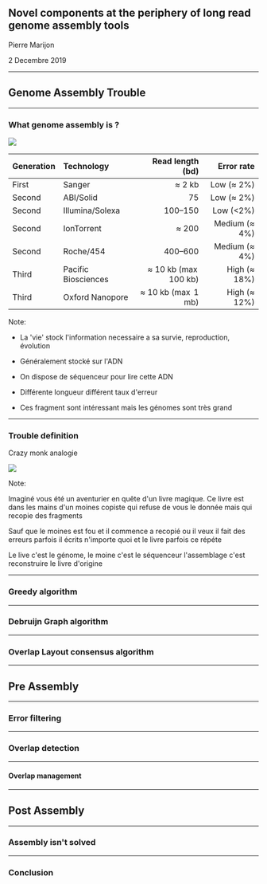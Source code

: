 ## Novel components at the periphery of long read genome assembly tools

Pierre Marijon

2 Decembre 2019

---

## Genome Assembly Trouble

----

### What genome assembly is ?


![](thesis/images/DNA.svg)

|Generation | Technology          | Read length (bd)                 | Error rate |
|:- |:- | -:| -:|
First      | Sanger              | $\approx$ 2 kb                   | Low ($\approx$ 2\%) |
Second     | ABI/Solid           | 75                               | Low ($\approx$ 2\%) |
Second     | Illumina/Solexa     | 100–150                          | Low ($<$2\%) |
Second     | IonTorrent          | $\approx$ 200                    | Medium ($\approx$ 4\%) |
Second     | Roche/454           | 400–600                          | Medium ($\approx$ 4\%) |
Third      | Pacific Biosciences | $\approx$ 10 kb ($\max$ 100 kb)  | High ($\approx$ 18\%) |
Third      | Oxford Nanopore     | $\approx$ 10 kb ($\max$ 1 mb)    | High ($\approx$ 12\%) |

Note:

- La 'vie' stock l'information necessaire a sa survie, reproduction, évolution
- Généralement stocké sur l'ADN

- On dispose de séquenceur pour lire cette ADN
- Différente longueur différent taux d'erreur

- Ces fragment sont intéressant mais les génomes sont très grand

----

### Trouble definition

Crazy monk analogie

![](thesis/images/assembly_pipeline.svg)

Note:

Imaginé vous été un aventurier en quête d'un livre magique.
Ce livre est dans les mains d'un moines copiste qui refuse de vous le donnée mais qui recopie des fragments

Sauf que le moines est fou et il commence a recopié ou il veux il fait des erreurs parfois il écrits n'importe quoi et le livre parfois ce répéte

Le live c'est le génome, le moine c'est le séquenceur l'assemblage c'est reconstruire le livre d'origine

----

### Greedy algorithm

----

### Debruijn Graph algorithm

----

### Overlap Layout consensus algorithm

---


## Pre Assembly

----

### Error filtering

----

### Overlap detection

----

#### Overlap management

---

## Post Assembly

----

### Assembly isn't solved


---


### Conclusion
